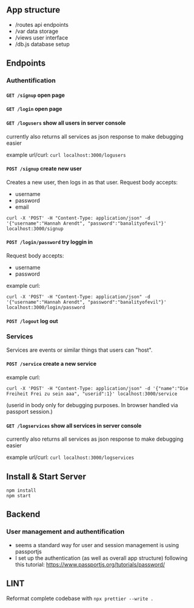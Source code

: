 ## App structure

- /routes api endpoints
- /var data storage
- /views user interface
- /db.js database setup


## Endpoints

### Authentification


#### `GET /signup` open page

#### `GET /login` open page

#### `GET /logusers` show all users in server console

currently also returns all services as json response to make debugging easier

example url/curl:
```curl localhost:3000/logusers```


#### `POST /signup` create new user

Creates a new user, then logs in as that user.
Request body accepts:
- username
- password
- email

```curl -X 'POST' -H "Content-Type: application/json" -d '{"username":"Hannah Arendt", "password":"banalityofevil"}' localhost:3000/signup```


#### `POST /login/password` try loggin in

Request body accepts:
- username
- password

example curl:

```
curl -X 'POST' -H "Content-Type: application/json" -d '{"username":"Hannah Arendt", "password":"banalityofevil"}' localhost:3000/login/password

```

#### `POST /logout` log out


### Services

Services are events or similar things that users can "host".

#### `POST /service` create a new service

example curl:

```curl -X 'POST' -H "Content-Type: application/json" -d '{"name":"Die Freiheit Frei zu sein aaa", "userid":1}' localhost:3000/service```

(userid in body only for debugging purposes. In browser handled via passport session.)


#### `GET /logservices` show all services in server console

currently also returns all services as json response to make debugging easier

example url/curl:
```curl localhost:3000/logservices```








## Install & Start Server

```
npm install
npm start
```

## Backend

### User management and authentification

- seems a standard way for user and session management is using passportjs
- I set up the authentication (as well as overall app structure) following this tutorial: https://www.passportjs.org/tutorials/password/

## LINT
Reformat complete codebase with
`npx prettier --write .`
